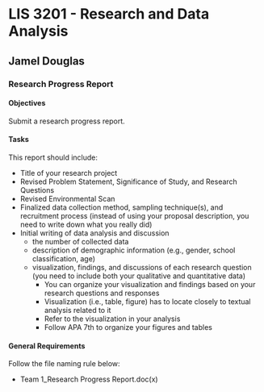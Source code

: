 # LIS 3201 - Research and Data Analysis

## Jamel Douglas

### Research Progress Report

#### Objectives 
Submit a research progress report.

#### Tasks
This report should include:
- Title of your research project
- Revised Problem Statement, Significance of Study, and Research Questions
- Revised Environmental Scan
- Finalized data collection method, sampling technique(s), and recruitment process (instead of using your proposal description, you need to write down what you really did)
- Initial writing of data analysis and discussion 
    + the number of collected data  
    + description of demographic information (e.g., gender, school classification, age)
    + visualization, findings, and discussions of each research question (you need to include both your qualitative and quantitative data)
        * You can organize your visualization and findings based on your research questions and responses 
        * Visualization (i.e., table, figure) has to locate closely to textual analysis related to it
        * Refer to the visualization in your analysis
        * Follow APA 7th to organize your figures and tables

#### General Requirements
Follow the file naming rule below:
- Team 1_Research Progress Report.doc(x)